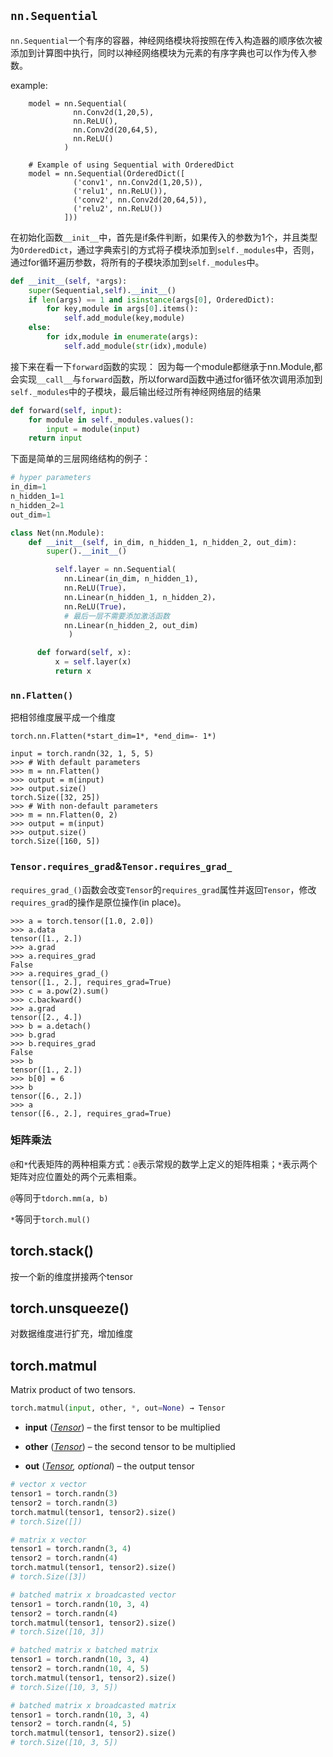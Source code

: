 ## `nn.Sequential`

`nn.Sequential`一个有序的容器，神经网络模块将按照在传入构造器的顺序依次被添加到计算图中执行，同时以神经网络模块为元素的有序字典也可以作为传入参数。

example:

        model = nn.Sequential(
                  nn.Conv2d(1,20,5),
                  nn.ReLU(),
                  nn.Conv2d(20,64,5),
                  nn.ReLU()
                )
    
        # Example of using Sequential with OrderedDict
        model = nn.Sequential(OrderedDict([
                  ('conv1', nn.Conv2d(1,20,5)),
                  ('relu1', nn.ReLU()),
                  ('conv2', nn.Conv2d(20,64,5)),
                  ('relu2', nn.ReLU())
                ]))

在初始化函数`__init__`中，首先是if条件判断，如果传入的参数为1个，并且类型为`OrderedDict`，通过字典索引的方式将子模块添加到`self._modules`中，否则，通过for循环遍历参数，将所有的子模块添加到`self._modules`中。

```python
def __init__(self, *args):
    super(Sequential,self).__init__()
    if len(args) == 1 and isinstance(args[0], OrderedDict):
        for key,module in args[0].items():
            self.add_module(key,module)
    else:
        for idx,module in enumerate(args):
            self.add_module(str(idx),module)
```

接下来在看一下`forward`函数的实现：
因为每一个module都继承于nn.Module,都会实现`__call__`与`forward`函数，所以forward函数中通过for循环依次调用添加到`self._modules`中的子模块，最后输出经过所有神经网络层的结果

```python
def forward(self, input):
    for module in self._modules.values():
        input = module(input)
    return input
```

下面是简单的三层网络结构的例子：

```python
# hyper parameters
in_dim=1
n_hidden_1=1
n_hidden_2=1
out_dim=1

class Net(nn.Module):
    def __init__(self, in_dim, n_hidden_1, n_hidden_2, out_dim):
        super().__init__()

          self.layer = nn.Sequential(
            nn.Linear(in_dim, n_hidden_1), 
            nn.ReLU(True)，
            nn.Linear(n_hidden_1, n_hidden_2)，
            nn.ReLU(True)，
            # 最后一层不需要添加激活函数
            nn.Linear(n_hidden_2, out_dim)
             )

      def forward(self, x):
          x = self.layer(x)
          return x
```

### `nn.Flatten()`

把相邻维度展平成一个维度

`torch.nn.Flatten(*start_dim=1*, *end_dim=- 1*)`

```
input = torch.randn(32, 1, 5, 5)
>>> # With default parameters
>>> m = nn.Flatten()
>>> output = m(input)
>>> output.size()
torch.Size([32, 25])
>>> # With non-default parameters
>>> m = nn.Flatten(0, 2)
>>> output = m(input)
>>> output.size()
torch.Size([160, 5])
```

### `Tensor.requires_grad`&`Tensor.requires_grad_`

`requires_grad_()`函数会改变`Tensor`的`requires_grad`属性并返回`Tensor`，修改`requires_grad`的操作是原位操作(in place)。

```
>>> a = torch.tensor([1.0, 2.0])
>>> a.data
tensor([1., 2.])
>>> a.grad
>>> a.requires_grad
False
>>> a.requires_grad_()
tensor([1., 2.], requires_grad=True)
>>> c = a.pow(2).sum()
>>> c.backward()
>>> a.grad
tensor([2., 4.])
>>> b = a.detach()
>>> b.grad
>>> b.requires_grad
False
>>> b
tensor([1., 2.])
>>> b[0] = 6
>>> b
tensor([6., 2.])
>>> a
tensor([6., 2.], requires_grad=True)
```

### 矩阵乘法

`@`和`*`代表矩阵的两种相乘方式：`@`表示常规的数学上定义的矩阵相乘；`*`表示两个矩阵对应位置处的两个元素相乘。

`@`等同于`tdorch.mm(a, b)`

`*`等同于`torch.mul()`

## torch.stack()

按一个新的维度拼接两个tensor

## torch.unsqueeze()

对数据维度进行扩充，增加维度



## torch.matmul

Matrix product of two tensors.

```python
torch.matmul(input, other, *, out=None) → Tensor
```

- **input** ([*Tensor*](https://pytorch.org/docs/stable/tensors.html#torch.Tensor "torch.Tensor")) – the first tensor to be multiplied

- **other** ([*Tensor*](https://pytorch.org/docs/stable/tensors.html#torch.Tensor "torch.Tensor")) – the second tensor to be multiplied

- **out** ([*Tensor*](https://pytorch.org/docs/stable/tensors.html#torch.Tensor "torch.Tensor")*,* *optional*) – the output tensor

```python
# vector x vector
tensor1 = torch.randn(3)
tensor2 = torch.randn(3)
torch.matmul(tensor1, tensor2).size()
# torch.Size([])

# matrix x vector
tensor1 = torch.randn(3, 4)
tensor2 = torch.randn(4)
torch.matmul(tensor1, tensor2).size()
# torch.Size([3])

# batched matrix x broadcasted vector
tensor1 = torch.randn(10, 3, 4)
tensor2 = torch.randn(4)
torch.matmul(tensor1, tensor2).size()
# torch.Size([10, 3])

# batched matrix x batched matrix
tensor1 = torch.randn(10, 3, 4)
tensor2 = torch.randn(10, 4, 5)
torch.matmul(tensor1, tensor2).size()
# torch.Size([10, 3, 5])

# batched matrix x broadcasted matrix
tensor1 = torch.randn(10, 3, 4)
tensor2 = torch.randn(4, 5)
torch.matmul(tensor1, tensor2).size()
# torch.Size([10, 3, 5])
```
